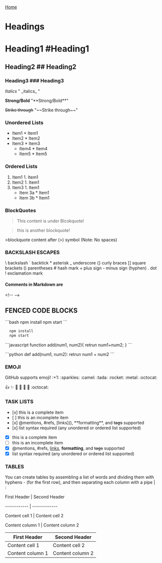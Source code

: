 [Home](../README.md)

# Headings 

# Heading1  \#Heading1
## Heading2 \## Heading2
### Heading3 \### Heading3

_Italics_ " \_italics\_ "

**Strong/Bold** "\*\*Strong/Bold\*\*"

~~Strike through~~ "\~\~Strike through\~\~"

### Unordered Lists
* Item1             \* Item1 
* Item2             \* Item2 
* Item3             \* Item3 
  * Item4           \* Item4 
  * Item5           \* Item5 

### Ordered Lists
1. Item1         1. Item1 
1. Item2         1. Item1 
1. Item3         1. Item1 
   * Item 3a     \* Item1 
   * Item 3b     \* Item1 

### BlockQuotes
>This content is under Blcokquote!

>this is another blockquote!

\>blockquote content after \(\>\) symbol (Note: No spaces) 
### BACKSLASH ESCAPES

\\ backslash
\` backtick
\* asterisk
\_ underscore
\{\} curly braces
\[\] square brackets
\(\) parentheses
\# hash mark
\+ plus sign
\- minus sign (hyphen)
\. dot
\! exclamation mark

#### Comments in Markdown are
<!-- ****** -->
<\!\-\-     \-\->

## FENCED CODE BLOCKS

\`\`\`bash
  npm install
  npm start
\`\`\`

```bash
  npm install
  npm start
```

\`\`\`javascript
  function add(num1, num2){
    retrun num1+num2;
  }
\`\`\`

\`\`\`python
  def add(num1, num2):
    retrun num1 + num2
\`\`\`


### EMOJI

GitHub supports emoji!
\:\+1\: \:sparkles\: \:camel\: \:tada\:
\:rocket\: \:metal\: \:octocat\: 

:+1: :sparkles: :camel: :tada:
:rocket: :metal: :octocat: 

### TASK LISTS

- \[x\] this is a complete item
- \[ \] this is an incomplete item
- \[x\] \@mentions, \#refs, \[links\]\(\),
\*\*formatting\*\*, and <del>tags</del>
supported
- \[x\] list syntax required \(any
unordered or ordered list
supported\)

- [x] this is a complete item
- [ ] this is an incomplete item
- [x] @mentions, #refs, [links](),
**formatting**, and <del>tags</del>
supported
- [x] list syntax required (any
unordered or ordered list
supported)

### TABLES

You can create tables by assembling
a list of words and dividing them
with hyphens \- \(for the first row\),
and then separating each column
with a pipe | :

First Header | Second Header

\-\-\-\-\-\-\-\-\-\-\-\- | \-\-\-\-\-\-\-\-\-\-\-\-\-

Content cell 1 | Content cell 2

Content column 1 | Content column 2


First Header | Second Header
------------ | -------------
Content cell 1 | Content cell 2
Content column 1 | Content column 2
